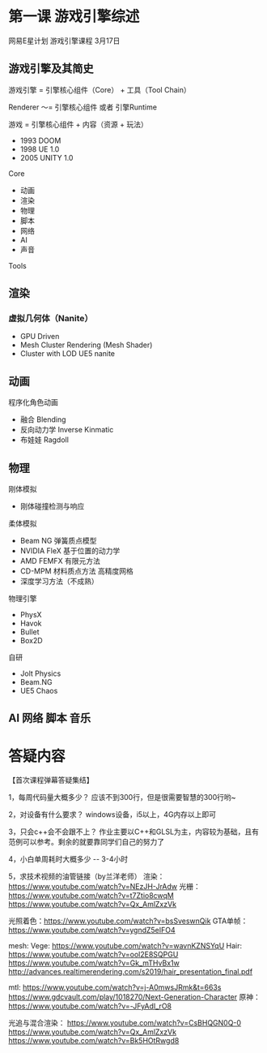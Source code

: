 # 第一课 游戏引擎综述

网易E星计划 游戏引擎课程 3月17日

## 游戏引擎及其简史

游戏引擎 = 引擎核心组件（Core） + 工具（Tool Chain）

Renderer ～= 引擎核心组件 或者 引擎Runtime

游戏 = 引擎核心组件 + 内容（资源 + 玩法）

- 1993 DOOM
- 1998 UE 1.0
- 2005 UNITY 1.0

Core
- 动画
- 渲染
- 物理
- 脚本
- 网络
- AI
- 声音

Tools

## 渲染

### 虚拟几何体（Nanite）
- GPU Driven
- Mesh Cluster Rendering (Mesh Shader)
- Cluster with LOD UE5 nanite

## 动画

程序化角色动画
- 融合 Blending
- 反向动力学 Inverse Kinmatic
- 布娃娃 Ragdoll

## 物理

刚体模拟
- 刚体碰撞检测与响应

柔体模拟
- Beam NG 弹簧质点模型
- NVIDIA FleX 基于位置的动力学
- AMD FEMFX 有限元方法
- CD-MPM 材料质点方法 高精度网格
- 深度学习方法（不成熟）

物理引擎
- PhysX
- Havok
- Bullet
- Box2D

自研
- Jolt Physics
- Beam.NG
- UE5 Chaos

## AI 网络 脚本 音乐

# 答疑内容

【首次课程弹幕答疑集结】

1，每周代码量大概多少？
应该不到300行，但是很需要智慧的300行哟~

2，对设备有什么要求？
windows设备，i5以上，4G内存以上即可

3，只会c++会不会跟不上？
作业主要以C++和GLSL为主，内容较为基础，且有范例可以参考。剩余的就要靠同学们自己的努力了

4，小白单周耗时大概多少 -- 3-4小时

5，求技术视频的油管链接（by兰洋老师）
渲染： https://www.youtube.com/watch?v=NEzJH-JrAdw
光栅： https://www.youtube.com/watch?v=t7Ztio8cwqM
https://www.youtube.com/watch?v=Qx_AmlZxzVk

光照着色：https://www.youtube.com/watch?v=bsSveswnQik
GTA单帧：https://www.youtube.com/watch?v=ygndZ5eIFO4

mesh:
Vege: https://www.youtube.com/watch?v=wavnKZNSYqU
Hair: https://www.youtube.com/watch?v=ool2E8SQPGU
https://www.youtube.com/watch?v=Gk_mTHvBx1w
http://advances.realtimerendering.com/s2019/hair_presentation_final.pdf

mtl:
https://www.youtube.com/watch?v=j-A0mwsJRmk&t=663s
https://www.gdcvault.com/play/1018270/Next-Generation-Character
原神：https://www.youtube.com/watch?v=-JFyAdI_rO8

光追与混合渲染：
https://www.youtube.com/watch?v=CsBHQGN0Q-0
https://www.youtube.com/watch?v=Qx_AmlZxzVk
https://www.youtube.com/watch?v=Bk5HOtRwgd8